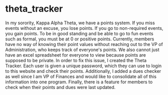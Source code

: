 # theta_tracker
In my sorority, Kappa Alpha Theta, we have a points system. 
If you miss events without an excuse, you lose points. If you go to non-required events, you gain points.
To be in good standing and be able to go to fun events such as formal, you must be at 0 or positive points.
Currently, members have no way of knowing their point values without reaching out to the VP of Administration,
who keeps track of everyone's points. We also cannot just have an excel spreadsheet for everyone to view
because points are supposed to be private. In order to fix this issue, I created the Theta Tracker.
Each user is given a unique password, which they can use to login to this website and check their points.
Additionally, I added a dues checker as well since I am VP of Finances and would like to consolidate
all of this information into one program. Finally, there is a feature for members to check when their
points and dues were last updated.
